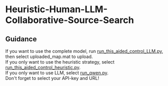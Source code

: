 # Heuristic-Human-LLM-Collaborative-Source-Search
## Guidance
If you want to use the complete model, run [run_this_aided_control_LLM.py](/run_this_aided_control_LLM.py), then select uploaded_map.mat to upload.\
If you only want to use the heuristic strategy, select [run_this_aided_control_heuristic.py](/run_this_aided_control_heuristic.py).\
If you only want to use LLM, select [run_qwen.py](/run_qwen.py).\
Don't forget to select your API-key and URL!
